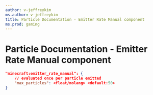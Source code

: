 ```yaml
---
author: v-jeffreykim
ms.author: v-jeffreykim
title: Particle Documentation - Emitter Rate Manual component
ms.prod: gaming
---
```


# Particle Documentation - Emitter Rate Manual component

```json
"minecraft:emitter_rate_manual": {
    // evaluated once per particle emitted
    "max_particles": <float/molang> <default:50>
}
```
